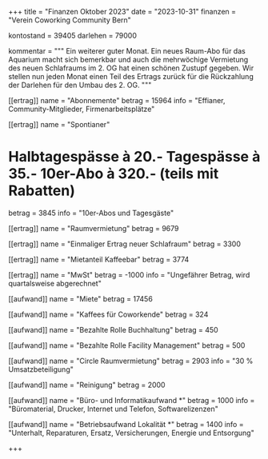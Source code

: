 +++
title = "Finanzen Oktober 2023"
date = "2023-10-31"
finanzen = "Verein Coworking Community Bern"

kontostand = 39405
darlehen = 79000

kommentar = """
Ein weiterer guter Monat. 
Ein neues Raum-Abo für das Aquarium macht sich bemerkbar und auch die mehrwöchige Vermietung des neuen Schlafraums im 2. OG hat einen schönen Zustupf gegeben. 
Wir stellen nun jeden Monat einen Teil des Ertrags zurück für die Rückzahlung der Darlehen für den Umbau des 2. OG.
"""

[[ertrag]]
name = "Abonnemente"
betrag = 15964
info = "Effianer, Community-Mitglieder, Firmenarbeitsplätze"

[[ertrag]]
name = "Spontianer"
#  Halbtagespässe à 20.-   Tagespässe à 35.-   10er-Abo à 320.-  (teils mit Rabatten)
betrag = 3845
info = "10er-Abos und Tagesgäste"

[[ertrag]]
name = "Raumvermietung"
betrag = 9679

[[ertrag]]
name = "Einmaliger Ertrag neuer Schlafraum"
betrag = 3300

[[ertrag]]
name = "Mietanteil Kaffeebar"
betrag = 3774

[[ertrag]]
name = "MwSt"
betrag = -1000
info = "Ungefährer Betrag, wird quartalsweise abgerechnet"


[[aufwand]]
name = "Miete"
betrag = 17456

[[aufwand]]
name = "Kaffees für Coworkende"
betrag = 324

[[aufwand]]
name = "Bezahlte Rolle Buchhaltung"
betrag = 450

[[aufwand]]
name = "Bezahlte Rolle Facility Management"
betrag = 500

[[aufwand]]
name = "Circle Raumvermietung"
betrag = 2903
info = "30 % Umsatzbeteiligung"

[[aufwand]]
name = "Reinigung"
betrag = 2000

[[aufwand]]
name = "Büro- und Informatikaufwand *"
betrag = 1000
info = "Büromaterial, Drucker, Internet und Telefon, Softwarelizenzen"

[[aufwand]]
name = "Betriebsaufwand Lokalität *"
betrag = 1400
info = "Unterhalt, Reparaturen, Ersatz, Versicherungen, Energie und Entsorgung"

+++
